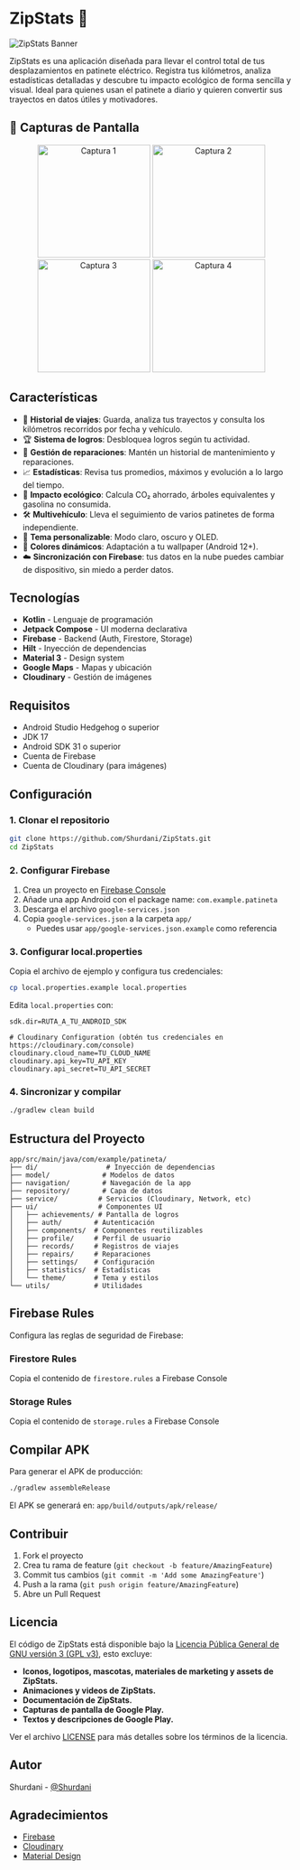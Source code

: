 # ZipStats 🛴

<!-- Banner - Coloca tu banner en .github/assets/banner.png -->
![ZipStats Banner](.github/assets/banner.png)

ZipStats es una aplicación diseñada para llevar el control total de tus desplazamientos en patinete eléctrico. Registra tus kilómetros, analiza estadísticas detalladas y descubre tu impacto ecológico de forma sencilla y visual.
Ideal para quienes usan el patinete a diario y quieren convertir sus trayectos en datos útiles y motivadores.

## 📸 Capturas de Pantalla

<!-- Capturas - Coloca tus capturas en .github/assets/screenshots/ -->
<p align="center">
  <img src=".github/assets/screenshots/screenshot1.png" width="200" alt="Captura 1"/>
  <img src=".github/assets/screenshots/screenshot2.png" width="200" alt="Captura 2"/>
  <img src=".github/assets/screenshots/screenshot3.png" width="200" alt="Captura 3"/>
  <img src=".github/assets/screenshots/screenshot4.png" width="200" alt="Captura 4"/>
</p>

## Características

- 📝 **Historial de viajes**: Guarda, analiza tus trayectos y consulta los kilómetros recorridos por fecha y vehículo.
- 🏆 **Sistema de logros**: Desbloquea logros según tu actividad.
- 🔧 **Gestión de reparaciones**: Mantén un historial de mantenimiento y reparaciones.
- 📈 **Estadísticas**: Revisa tus promedios, máximos y evolución a lo largo del tiempo.
- 🌿 **Impacto ecológico**: Calcula CO₂ ahorrado, árboles equivalentes y gasolina no consumida.
- 🛠️ **Multivehículo**: Lleva el seguimiento de varios patinetes de forma independiente.
- 🎨 **Tema personalizable**: Modo claro, oscuro y OLED.
- 🎨 **Colores dinámicos**: Adaptación a tu wallpaper (Android 12+).
- ☁️ **Sincronización con Firebase**: tus datos en la nube puedes cambiar de dispositivo, sin miedo a perder datos.

## Tecnologías

- **Kotlin** - Lenguaje de programación
- **Jetpack Compose** - UI moderna declarativa
- **Firebase** - Backend (Auth, Firestore, Storage)
- **Hilt** - Inyección de dependencias
- **Material 3** - Design system
- **Google Maps** - Mapas y ubicación
- **Cloudinary** - Gestión de imágenes

## Requisitos

- Android Studio Hedgehog o superior
- JDK 17
- Android SDK 31 o superior
- Cuenta de Firebase
- Cuenta de Cloudinary (para imágenes)

## Configuración

### 1. Clonar el repositorio

```bash
git clone https://github.com/Shurdani/ZipStats.git
cd ZipStats
```

### 2. Configurar Firebase

1. Crea un proyecto en [Firebase Console](https://console.firebase.google.com/)
2. Añade una app Android con el package name: `com.example.patineta`
3. Descarga el archivo `google-services.json`
4. Copia `google-services.json` a la carpeta `app/`
   - Puedes usar `app/google-services.json.example` como referencia

### 3. Configurar local.properties

Copia el archivo de ejemplo y configura tus credenciales:

```bash
cp local.properties.example local.properties
```

Edita `local.properties` con:

```properties
sdk.dir=RUTA_A_TU_ANDROID_SDK

# Cloudinary Configuration (obtén tus credenciales en https://cloudinary.com/console)
cloudinary.cloud_name=TU_CLOUD_NAME
cloudinary.api_key=TU_API_KEY
cloudinary.api_secret=TU_API_SECRET
```

### 4. Sincronizar y compilar

```bash
./gradlew clean build
```

## Estructura del Proyecto

```
app/src/main/java/com/example/patineta/
├── di/                 # Inyección de dependencias
├── model/             # Modelos de datos
├── navigation/        # Navegación de la app
├── repository/        # Capa de datos
├── service/          # Servicios (Cloudinary, Network, etc)
├── ui/               # Componentes UI
│   ├── achievements/ # Pantalla de logros
│   ├── auth/        # Autenticación
│   ├── components/  # Componentes reutilizables
│   ├── profile/     # Perfil de usuario
│   ├── records/     # Registros de viajes
│   ├── repairs/     # Reparaciones
│   ├── settings/    # Configuración
│   ├── statistics/  # Estadísticas
│   └── theme/       # Tema y estilos
└── utils/           # Utilidades
```

## Firebase Rules

Configura las reglas de seguridad de Firebase:

### Firestore Rules
Copia el contenido de `firestore.rules` a Firebase Console

### Storage Rules
Copia el contenido de `storage.rules` a Firebase Console

## Compilar APK

Para generar el APK de producción:

```bash
./gradlew assembleRelease
```

El APK se generará en: `app/build/outputs/apk/release/`

## Contribuir

1. Fork el proyecto
2. Crea tu rama de feature (`git checkout -b feature/AmazingFeature`)
3. Commit tus cambios (`git commit -m 'Add some AmazingFeature'`)
4. Push a la rama (`git push origin feature/AmazingFeature`)
5. Abre un Pull Request

## Licencia

El código de ZipStats está disponible bajo la [Licencia Pública General de GNU versión 3 (GPL v3)](LICENSE), esto excluye:

- **Iconos, logotipos, mascotas, materiales de marketing y assets de ZipStats.**
- **Animaciones y videos de ZipStats.**
- **Documentación de ZipStats.**
- **Capturas de pantalla de Google Play.**
- **Textos y descripciones de Google Play.**

Ver el archivo [LICENSE](LICENSE) para más detalles sobre los términos de la licencia.

## Autor

Shurdani - [@Shurdani](https://github.com/Shurdani)

## Agradecimientos

- [Firebase](https://firebase.google.com/)
- [Cloudinary](https://cloudinary.com/)
- [Material Design](https://m3.material.io/)

